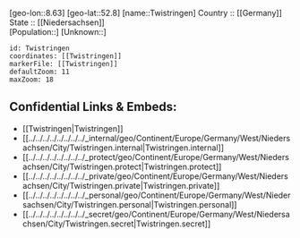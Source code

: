 ﻿---
location: [52.8,8.63] 
mapzoom: [7,12] 
mapmarker: city 
type: City
tags:
- geo/City


SpocWebEntityId: 35069
isDeleted: false
confidential: public

---
[geo-lon::8.63] 
[geo-lat::52.8] 
[name::Twistringen] 
Country :: [[Germany]]  
State :: [[Niedersachsen]]  
[Population::] 
[Unknown::] 


```leaflet
id: Twistringen
coordinates: [[Twistringen]] 
markerFile: [[Twistringen]] 
defaultZoom: 11 
maxZoom: 18
```


## Confidential Links & Embeds: 
- [[Twistringen|Twistringen]]  
- [[../../../../../../../../_internal/geo/Continent/Europe/Germany/West/Niedersachsen/City/Twistringen.internal|Twistringen.internal]] 
- [[../../../../../../../../_protect/geo/Continent/Europe/Germany/West/Niedersachsen/City/Twistringen.protect|Twistringen.protect]] 
- [[../../../../../../../../_private/geo/Continent/Europe/Germany/West/Niedersachsen/City/Twistringen.private|Twistringen.private]] 
- [[../../../../../../../../_personal/geo/Continent/Europe/Germany/West/Niedersachsen/City/Twistringen.personal|Twistringen.personal]] 
- [[../../../../../../../../_secret/geo/Continent/Europe/Germany/West/Niedersachsen/City/Twistringen.secret|Twistringen.secret]] 
